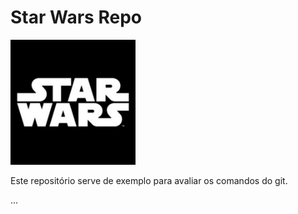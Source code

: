 # Star Wars Repo

<div align="left">
    <img src="./sw.jpg" width="200px"</img> 
</div>

Este repositório serve de exemplo para avaliar os comandos do git.

...